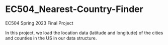 # EC504_Nearest-Country-Finder
EC504 Spring 2023 Final Project

In this project, we load the location data (latitude and longitude) of the cities and counties in the US in our data structure.
